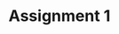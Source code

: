 ---
title: Assignment 1
Topic: Parameter-efficient Fine-tuning
pdf: ../assets/assignments/HW1.pdf
zip: ../assets/assignments/HW1_Notebooks.zip
---